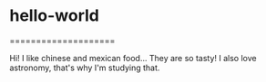 # hello-world
====================

Hi!
I like chinese and mexican food... They are so tasty!
I also love astronomy, that's why I'm studying that.
